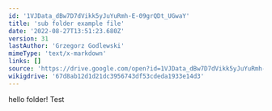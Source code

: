 ```yaml
---
id: '1VJData_dBw7D7dVikk5yJuYuRmh-E-09grQDt_UGwaY'
title: 'sub folder example file'
date: '2022-08-27T13:51:23.680Z'
version: 31
lastAuthor: 'Grzegorz Godlewski'
mimeType: 'text/x-markdown'
links: []
source: 'https://drive.google.com/open?id=1VJData_dBw7D7dVikk5yJuYuRmh-E-09grQDt_UGwaY'
wikigdrive: '67d8ab12d1d21dc3956743df53cdeda1933e14d3'
---
```

hello folder!
Test

